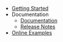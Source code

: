 - [Getting Started](getting-started/overview.md)
- Documentation
	- [Documentation](features/bulk-insert.md)
	- [Release Notes](https://github.com/zzzprojects/EntityFramework-Classic/releases)
- [Online Examples](/online-examples)
